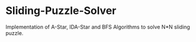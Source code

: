 # Sliding-Puzzle-Solver
Implementation of A-Star, IDA-Star and BFS Algorithms to solve N*N sliding puzzle.
